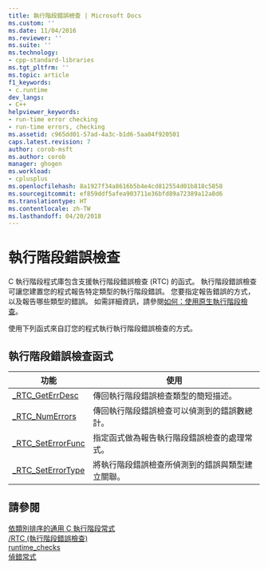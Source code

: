 ```yaml
---
title: 執行階段錯誤檢查 | Microsoft Docs
ms.custom: ''
ms.date: 11/04/2016
ms.reviewer: ''
ms.suite: ''
ms.technology:
- cpp-standard-libraries
ms.tgt_pltfrm: ''
ms.topic: article
f1_keywords:
- c.runtime
dev_langs:
- C++
helpviewer_keywords:
- run-time error checking
- run-time errors, checking
ms.assetid: c965dd01-57ad-4a3c-b1d6-5aa04f920501
caps.latest.revision: 7
author: corob-msft
ms.author: corob
manager: ghogen
ms.workload:
- cplusplus
ms.openlocfilehash: 8a1927f34a8616b5b4e4cd812554d01b818c5858
ms.sourcegitcommit: ef859ddf5afea903711e36bfd89a72389a12a8d6
ms.translationtype: HT
ms.contentlocale: zh-TW
ms.lasthandoff: 04/20/2018
---
```

# <a name="run-time-error-checking"></a>執行階段錯誤檢查

C 執行階段程式庫包含支援執行階段錯誤檢查 (RTC) 的函式。 執行階段錯誤檢查可讓您建置您的程式報告特定類型的執行階段錯誤。 您要指定報告錯誤的方式，以及報告哪些類型的錯誤。 如需詳細資訊，請參閱[如何：使用原生執行階段檢查](/visualstudio/debugger/how-to-use-native-run-time-checks)。

 使用下列函式來自訂您的程式執行執行階段錯誤檢查的方式。

## <a name="run-time-error-checking-functions"></a>執行階段錯誤檢查函式

|功能|使用|
|--------------|---------|
|[_RTC_GetErrDesc](../c-runtime-library/reference/rtc-geterrdesc.md)|傳回執行階段錯誤檢查類型的簡短描述。|
|[_RTC_NumErrors](../c-runtime-library/reference/rtc-numerrors.md)|傳回執行階段錯誤檢查可以偵測到的錯誤數總計。|
|[_RTC_SetErrorFunc](../c-runtime-library/reference/rtc-seterrorfunc.md)|指定函式做為報告執行階段錯誤檢查的處理常式。|
|[_RTC_SetErrorType](../c-runtime-library/reference/rtc-seterrortype.md)|將執行階段錯誤檢查所偵測到的錯誤與類型建立關聯。|

## <a name="see-also"></a>請參閱

[依類別排序的通用 C 執行階段常式](../c-runtime-library/run-time-routines-by-category.md)<br/>
 [/RTC (執行階段錯誤檢查)](../build/reference/rtc-run-time-error-checks.md)<br/>
 [runtime_checks](../preprocessor/runtime-checks.md)<br/>
 [偵錯常式](../c-runtime-library/debug-routines.md)<br/>
